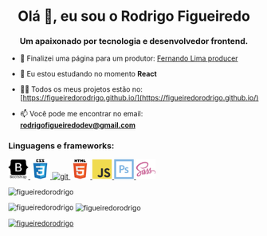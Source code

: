 <h1 align="center">Olá 👋, eu sou o Rodrigo Figueiredo</h1>
<h3 align="center">Um apaixonado por tecnologia e desenvolvedor frontend.</h3>

- 🔭 Finalizei uma página para um produtor: [Fernando Lima producer](https://www.producaodemusicaeletronica.com.br/)

- 🌱 Eu estou estudando no momento **React**

- 👨‍💻 Todos os meus projetos estão no: [https://figueiredorodrigo.github.io/](https://figueiredorodrigo.github.io/)

- 📫 Você pode me encontrar no email: **rodrigofigueiredodev@gmail.com**

<h3 align="left">Linguagens e frameworks:</h3>
<p align="left"> <a href="https://getbootstrap.com" target="_blank" rel="noreferrer"> <img src="https://raw.githubusercontent.com/devicons/devicon/master/icons/bootstrap/bootstrap-plain-wordmark.svg" alt="bootstrap" width="40" height="40"/> </a> <a href="https://www.w3schools.com/css/" target="_blank" rel="noreferrer"> <img src="https://raw.githubusercontent.com/devicons/devicon/master/icons/css3/css3-original-wordmark.svg" alt="css3" width="40" height="40"/> </a> <a href="https://git-scm.com/" target="_blank" rel="noreferrer"> <img src="https://www.vectorlogo.zone/logos/git-scm/git-scm-icon.svg" alt="git" width="40" height="40"/> </a> <a href="https://www.w3.org/html/" target="_blank" rel="noreferrer"> <img src="https://raw.githubusercontent.com/devicons/devicon/master/icons/html5/html5-original-wordmark.svg" alt="html5" width="40" height="40"/> </a> <a href="https://developer.mozilla.org/en-US/docs/Web/JavaScript" target="_blank" rel="noreferrer"> <img src="https://raw.githubusercontent.com/devicons/devicon/master/icons/javascript/javascript-original.svg" alt="javascript" width="40" height="40"/> </a> <a href="https://www.photoshop.com/en" target="_blank" rel="noreferrer"> <img src="https://raw.githubusercontent.com/devicons/devicon/master/icons/photoshop/photoshop-line.svg" alt="photoshop" width="40" height="40"/> </a> <a href="https://sass-lang.com" target="_blank" rel="noreferrer"> <img src="https://raw.githubusercontent.com/devicons/devicon/master/icons/sass/sass-original.svg" alt="sass" width="40" height="40"/> </a> </p>

<p align="left"> <img src="https://komarev.com/ghpvc/?username=figueiredorodrigo&label=Profile%20views&color=0e75b6&style=flat" alt="figueiredorodrigo" /> </p>

<p><img align="left" src="https://github-readme-stats.vercel.app/api/top-langs?username=figueiredorodrigo&show_icons=true&locale=en&layout=compact" alt="figueiredorodrigo" /></p>

<p>&nbsp;<img align="center" src="https://github-readme-stats.vercel.app/api?username=figueiredorodrigo&show_icons=true&locale=en" alt="figueiredorodrigo" /></p>

<p align="left"> <a href="https://github.com/ryo-ma/github-profile-trophy"><img src="https://github-profile-trophy.vercel.app/?username=figueiredorodrigo" alt="figueiredorodrigo" /></a> </p>
